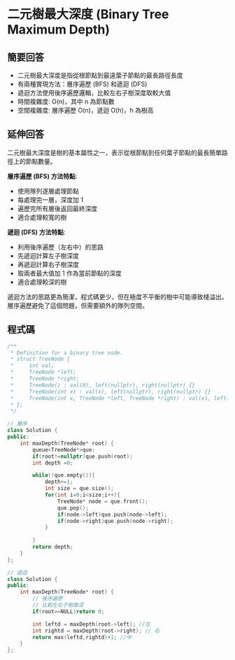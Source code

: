 # 二元樹最大深度 (Binary Tree Maximum Depth)

## 簡要回答
- 二元樹最大深度是指從根節點到最遠葉子節點的最長路徑長度
- 有兩種實現方法：層序遍歷 (BFS) 和遞迴 (DFS)
- 遞迴方法使用後序遍歷邏輯，比較左右子樹深度取較大值
- 時間複雜度: O(n)，其中 n 為節點數
- 空間複雜度: 層序遍歷 O(n)，遞迴 O(h)，h 為樹高

## 延伸回答
二元樹最大深度是樹的基本屬性之一，表示從根節點到任何葉子節點的最長簡單路徑上的節點數量。

**層序遍歷 (BFS) 方法特點**:
- 使用隊列逐層處理節點
- 每處理完一層，深度加 1
- 遍歷完所有層後返回最終深度
- 適合處理較寬的樹

**遞迴 (DFS) 方法特點**:
- 利用後序遍歷（左右中）的思路
- 先遞迴計算左子樹深度
- 再遞迴計算右子樹深度
- 取兩者最大值加 1 作為當前節點的深度
- 適合處理較深的樹

遞迴方法的思路更為簡潔，程式碼更少，但在極度不平衡的樹中可能導致棧溢出。層序遍歷避免了這個問題，但需要額外的隊列空間。

## 程式碼
```cpp
/**
 * Definition for a binary tree node.
 * struct TreeNode {
 *     int val;
 *     TreeNode *left;
 *     TreeNode *right;
 *     TreeNode() : val(0), left(nullptr), right(nullptr) {}
 *     TreeNode(int x) : val(x), left(nullptr), right(nullptr) {}
 *     TreeNode(int x, TreeNode *left, TreeNode *right) : val(x), left(left), right(right) {}
 * };
 */

// 層序
class Solution {
public:
    int maxDepth(TreeNode* root) {
        queue<TreeNode*>que;
        if(root!=nullptr)que.push(root);
        int depth =0;

        while(!que.empty()){
            depth+=1;
            int size = que.size();
            for(int i=0;i<size;i++){
                TreeNode* node = que.front();
                que.pop();
                if(node->left)que.push(node->left);
                if(node->right)que.push(node->right);
            }
            
        }
        return depth;        
    }
};

// 遞迴
class Solution {
public:
    int maxDepth(TreeNode* root) {
        // 後序遍歷
        // 比較左右子樹誰深 
        if(root==NULL)return 0;

        int leftd = maxDepth(root->left); //左
        int rightd = maxDepth(root->right); // 右
        return max(leftd,rightd)+1; //中
    }
};
```
